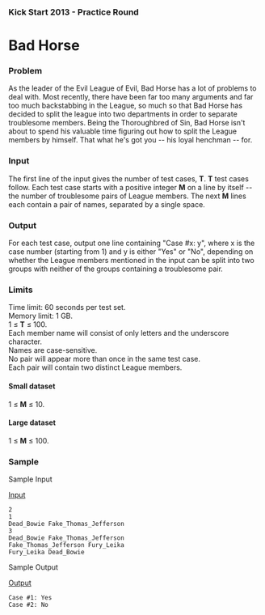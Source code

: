 ### Kick Start 2013 - Practice Round

Bad Horse
=========

### Problem

As the leader of the Evil League of Evil, Bad Horse has a lot of problems to deal with. Most recently, there have been far too many arguments and far too much backstabbing in the League, so much so that Bad Horse has decided to split the league into two departments in order to separate troublesome members. Being the Thoroughbred of Sin, Bad Horse isn't about to spend his valuable time figuring out how to split the League members by himself. That what he's got you -- his loyal henchman -- for.

### Input

The first line of the input gives the number of test cases, **T**. **T** test cases follow. Each test case starts with a positive integer **M** on a line by itself -- the number of troublesome pairs of League members. The next **M** lines each contain a pair of names, separated by a single space.

### Output

For each test case, output one line containing "Case #x: y", where x is the case number (starting from 1) and y is either "Yes" or "No", depending on whether the League members mentioned in the input can be split into two groups with neither of the groups containing a troublesome pair.

### Limits

Time limit: 60 seconds per test set.  
Memory limit: 1 GB.  
1 ≤ **T** ≤ 100.  
Each member name will consist of only letters and the underscore character.  
Names are case-sensitive.  
No pair will appear more than once in the same test case.  
Each pair will contain two distinct League members.

#### Small dataset

1 ≤ **M** ≤ 10.

#### Large dataset

1 ≤ **M** ≤ 100.

### Sample

Sample Input

[Input](bad_horse_sample_ts1_input.txt)
```
2
1
Dead_Bowie Fake_Thomas_Jefferson
3
Dead_Bowie Fake_Thomas_Jefferson
Fake_Thomas_Jefferson Fury_Leika
Fury_Leika Dead_Bowie
```

Sample Output

[Output](bad_horse_sample_ts1_output.txt)

```
Case #1: Yes
Case #2: No
```
